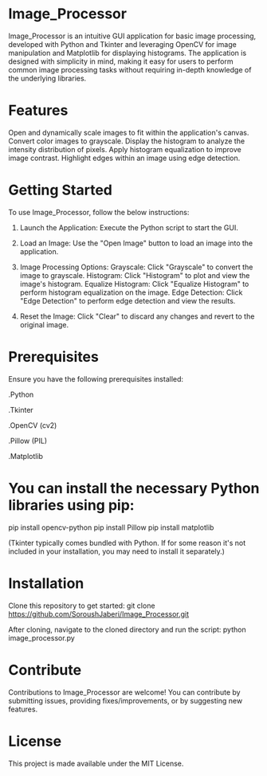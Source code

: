 # Image_Processor
Image_Processor is an intuitive GUI application for basic image processing, developed with Python and Tkinter and leveraging OpenCV for image manipulation and Matplotlib for displaying histograms. The application is designed with simplicity in mind, making it easy for users to perform common image processing tasks without requiring in-depth knowledge of the underlying libraries.

# Features
Open and dynamically scale images to fit within the application's canvas.
Convert color images to grayscale.
Display the histogram to analyze the intensity distribution of pixels.
Apply histogram equalization to improve image contrast.
Highlight edges within an image using edge detection.

# Getting Started
To use Image_Processor, follow the below instructions:

1. Launch the Application:
Execute the Python script to start the GUI.

2. Load an Image:
Use the "Open Image" button to load an image into the application.

3. Image Processing Options:
Grayscale: Click "Grayscale" to convert the image to grayscale.
Histogram: Click "Histogram" to plot and view the image's histogram.
Equalize Histogram: Click "Equalize Histogram" to perform histogram equalization on the image.
Edge Detection: Click "Edge Detection" to perform edge detection and view the results.

4. Reset the Image:
Click "Clear" to discard any changes and revert to the original image.

# Prerequisites
Ensure you have the following prerequisites installed:

.Python

.Tkinter

.OpenCV (cv2)

.Pillow (PIL)

.Matplotlib

# You can install the necessary Python libraries using pip:
pip install opencv-python
pip install Pillow
pip install matplotlib

(Tkinter typically comes bundled with Python. If for some reason it's not included in your installation, you may need to install it separately.)

# Installation
Clone this repository to get started:
git clone https://github.com/SoroushJaberi/Image_Processor.git

After cloning, navigate to the cloned directory and run the script:
python image_processor.py


# Contribute
Contributions to Image_Processor are welcome! You can contribute by submitting issues, providing fixes/improvements, or by suggesting new features.

# License
This project is made available under the MIT License.
